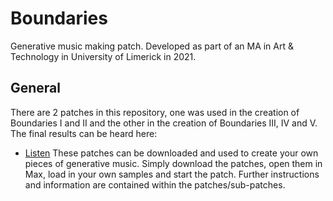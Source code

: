 # Boundaries
Generative music making patch. Developed as part of an MA in Art &amp; Technology in University of Limerick in 2021.

## General
There are 2 patches in this repository, one was used in the creation of Boundaries I and II and the other in the creation of Boundaries III, IV and V. The final results can be heard here:
- [Listen]("https://eoin-osullivan.bandcamp.com/album/boundaries")
These patches can be downloaded and used to create your own pieces of generative music. Simply download the patches, open them in Max, load in your own samples and start the patch. Further instructions and information are contained within the patches/sub-patches.
